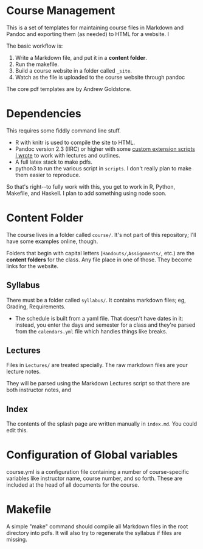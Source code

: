 Course Management
=================

This is a set of templates for maintaining course files in Markdown and Pandoc
and exporting them (as needed) to HTML for a website. I

The basic workflow is:

1. Write a Markdown file, and put it in a **content folder**.
2. Run the makefile.
3. Build a course website in a folder called `_site`.
3. Watch as the file is uploaded to the course website through pandoc


The core pdf templates are by Andrew Goldstone.

Dependencies
============

This requires some fiddly command line stuff.

* R with knitr is used to compile the site to HTML.
* Pandoc version 2.3 (IIRC) or higher with some [custom extension scripts I wrote](https://github.com/bmschmidt/MarkdownLectures)
  to work with lectures and outlines.
* A full latex stack to make pdfs.
* python3 to run the various script in `scripts`. I don't really plan to make them easier to reproduce.

So that's right--to fully work with this, you get to work in R, Python, Makefile, and Haskell. I plan to add something using node soon.



Content Folder
=======

The course lives in a folder called `course/`. It's not part of this repository; I'll have some examples online, though.

Folders that begin with capital letters (`Handouts/`,`Assignments/`, etc.) are
the **content folders** for the class. Any file place in one of those. They become links for the website.

Syllabus
-------

There must be a folder called `syllabus/`. It contains markdown files; eg, Grading, Requirements.

* The schedule is built from a yaml file. That doesn't have dates in it: instead, you enter the days and semester for a class and they're parsed from the `calendars.yml` file which handles things like breaks. 


Lectures
--------

Files in `Lectures/` are treated specially. The raw markdown files are your
lecture notes.

They will be parsed using the Markdown Lectures script so that there are both
instructor notes, and

Index
------

The contents of the splash page are written manually in `index.md`. You could edit this.




Configuration of Global variables
=================================

course.yml is a configuration file containing a number of course-specific
variables like instructor name, course number, and so forth. These are included
at the head of all documents for the course.

Makefile
========

A simple "make" command should compile all Markdown files in the root directory
into pdfs. It will also try to regenerate the syllabus if files are missing.

